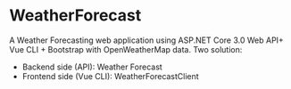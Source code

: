 # WeatherForecast
A Weather Forecasting web application using ASP.NET Core 3.0 Web API+ Vue CLI + Bootstrap with OpenWeatherMap data.
Two solution:
* Backend side (API): Weather Forecast
* Frontend side (Vue CLI): WeatherForecastClient

